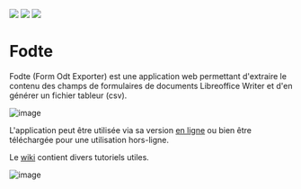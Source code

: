 <a href="https://degrangem.github.io/Fodte/"><img src="https://badgen.net/badge/Fodte/Version%20en%20ligne/0f81c1?icon=github"></a>
<a href="https://github.com/DegrangeM/Fodte/wiki"><img src="https://badgen.net/badge/Fodte/Wiki/0f81c1?icon=wiki"></a>
<a href="https://github.com/DegrangeM/Fpdfe/"><img src="https://badgen.net/badge/Fpdfe/Alternative (.pdf)/d50000?icon=github"></a>



# Fodte

Fodte (Form Odt Exporter) est une application web permettant d'extraire le contenu des champs de formulaires de documents Libreoffice Writer et d'en générer un fichier tableur (csv).

![image](https://user-images.githubusercontent.com/53106394/111834455-eb3ce880-88f3-11eb-8f05-02942e8ba1ef.png)

L'application peut être utilisée via sa version [en ligne](https://degrangem.github.io/Fodte/) ou bien être téléchargée pour une utilisation hors-ligne.

Le [wiki](https://github.com/DegrangeM/Fodte/wiki) contient divers tutoriels utiles.

![image](https://user-images.githubusercontent.com/53106394/111541787-34186400-8771-11eb-91f6-848f938d700b.png)

